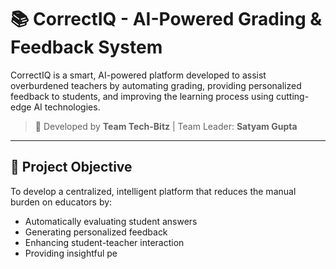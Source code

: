 # 📚 CorrectIQ - AI-Powered Grading & Feedback System

CorrectIQ is a smart, AI-powered platform developed to assist overburdened teachers by automating grading, providing personalized feedback to students, and improving the learning process using cutting-edge AI technologies.

> 🚀 Developed by **Team Tech-Bitz** | Team Leader: **Satyam Gupta**

---

## 🎯 Project Objective

To develop a centralized, intelligent platform that reduces the manual burden on educators by:
- Automatically evaluating student answers
- Generating personalized feedback
- Enhancing student-teacher interaction
- Providing insightful pe
